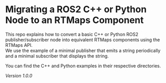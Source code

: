 Migrating a ROS2 C++ or Python Node to an RTMaps Component
==========================================================

This repo explains how to convert a basic C++ or Python ROS2 publisher/subscriber node into equivalent RTMaps components using the RTMaps API.  
We use the example of a minimal publisher that emits a string periodically and a minimal subscriber that displays the string.

You can find the C++ and Python examples in their respective directories.

*Version 1.0.0*
